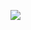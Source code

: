 ![](https://cdn.nlark.com/yuque/0/2024/jpeg/43256946/1713518380707-cbadb3f0-96af-4dad-bfe2-79a46f4a09ed.jpeg)

